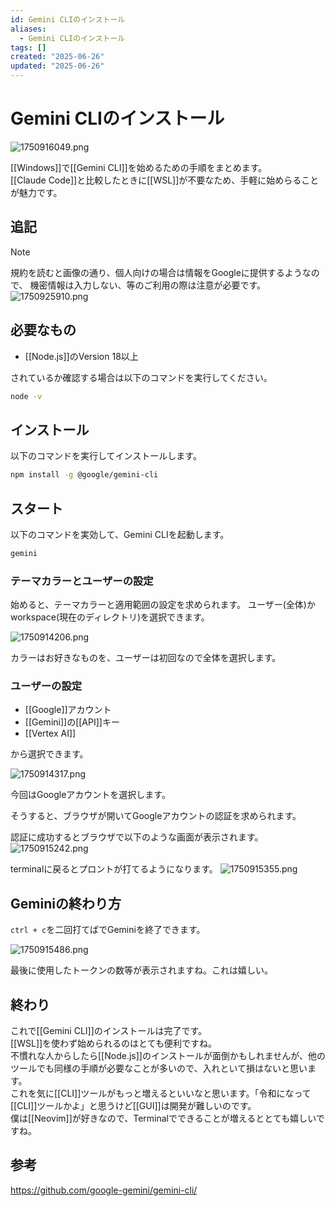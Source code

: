 ```yaml
---
id: Gemini CLIのインストール
aliases:
  - Gemini CLIのインストール
tags: []
created: "2025-06-26"
updated: "2025-06-26"
---
```


# Gemini CLIのインストール
![1750916049.png](res/1750916049.png)

[[Windows]]で[[Gemini CLI]]を始めるための手順をまとめます。  
[[Claude Code]]と比較したときに[[WSL]]が不要なため、手軽に始めらることが魅力です。

## 追記

> [!NOTE]
> 規約を読むと画像の通り、個人向けの場合は情報をGoogleに提供するようなので、
> 機密情報は入力しない、等のご利用の際は注意が必要です。
> ![1750925910.png](res/1750925910.png)

## 必要なもの
- [[Node.js]]のVersion 18以上

されているか確認する場合は以下のコマンドを実行してください。
```bash
node -v
```

## インストール
以下のコマンドを実行してインストールします。
```bash
npm install -g @google/gemini-cli
```
## スタート
以下のコマンドを実効して、Gemini CLIを起動します。
```bash
gemini
```

### テーマカラーとユーザーの設定
始めると、テーマカラーと適用範囲の設定を求められます。
ユーザー(全体)かworkspace(現在のディレクトリ)を選択できます。

![1750914206.png](res/1750914206.png)

カラーはお好きなものを、ユーザーは初回なので全体を選択します。

### ユーザーの設定
- [[Google]]アカウント
- [[Gemini]]の[[API]]キー
- [[Vertex AI]]

から選択できます。

![1750914317.png](res/1750914317.png)

今回はGoogleアカウントを選択します。

そうすると、ブラウザが開いてGoogleアカウントの認証を求められます。

認証に成功するとブラウザで以下のような画面が表示されます。
![1750915242.png](res/1750915242.png)

terminalに戻るとプロントが打てるようになります。
![1750915355.png](res/1750915355.png)

## Geminiの終わり方

`ctrl + c`を二回打てばでGeminiを終了できます。

![1750915486.png](res/1750915486.png)

最後に使用したトークンの数等が表示されますね。これは嬉しい。

## 終わり

これで[[Gemini CLI]]のインストールは完了です。  
[[WSL]]を使わず始められるのはとても便利ですね。  
不慣れな人からしたら[[Node.js]]のインストールが面倒かもしれませんが、他のツールでも同様の手順が必要なことが多いので、入れといて損はないと思います。  
これを気に[[CLI]]ツールがもっと増えるといいなと思います。「令和になって[[CLI]]ツールかよ」と思うけど[[GUI]]は開発が難しいのです。  
僕は[[Neovim]]が好きなので、Terminalでできることが増えるととても嬉しいですね。  

## 参考
https://github.com/google-gemini/gemini-cli/

